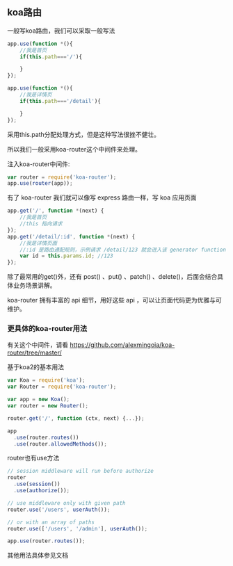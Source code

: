 ## koa路由
一般写koa路由，我们可以采取一般写法
``` javascript
app.use(function *(){
    //我是首页
    if(this.path==='/'){

    }
});

app.use(function *(){
    //我是详情页
    if(this.path==='/detail'){

    }
});
```

采用this.path分配处理方式，但是这种写法很挫不健壮。

所以我们一般采用koa-router这个中间件来处理。

注入koa-router中间件:

``` javascript
var router = require('koa-router');
app.use(router(app));
```

有了 koa-router 我们就可以像写 express 路由一样，写 koa 应用页面

``` javascript
app.get('/', function *(next) {
    //我是首页
    //this 指向请求
});
app.get('/detail/:id', function *(next) {
    //我是详情页面
    //:id 是路由通配规则，示例请求 /detail/123 就会进入该 generator function 逻辑
    var id = this.params.id; //123
});
```

除了最常用的get()外，还有 post() 、put() 、patch() 、delete()，后面会结合具体业务场景讲解。

koa-router 拥有丰富的 api 细节，用好这些 api ，可以让页面代码更为优雅与可维护。


### 更具体的koa-router用法
有关这个中间件，请看
<A>https://github.com/alexmingoia/koa-router/tree/master/</a>

基于koa2的基本用法

``` javascript
var Koa = require('koa');
var Router = require('koa-router');

var app = new Koa();
var router = new Router();

router.get('/', function (ctx, next) {...});

app
  .use(router.routes())
  .use(router.allowedMethods());
```

router也有use方法
``` js
// session middleware will run before authorize
router
  .use(session())
  .use(authorize());

// use middleware only with given path
router.use('/users', userAuth());

// or with an array of paths
router.use(['/users', '/admin'], userAuth());

app.use(router.routes());
```


其他用法具体参见文档
